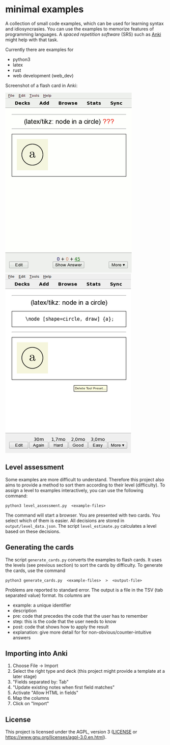 
# minimal examples

A collection of small code examples, which can be used for learning syntax and idiosyncrasies.
You can use the examples to memorize features of programming languages.
A *spaced repetition software* (SRS) such as [Anki](https://apps.ankiweb.net/) might help with that task.

Currently there are examples for
* python3
* latex
* rust
* web development (web_dev)

Screenshot of a flash card in Anki:

![Screenshot](https://raw.githubusercontent.com/thomasrebele/minimal_examples/master/doc/screenshot0.png)
![Screenshot](https://raw.githubusercontent.com/thomasrebele/minimal_examples/master/doc/screenshot1.png)


## Level assessment

Some examples are more difficult to understand.
Therefore this project also aims to provide a method to sort them according to their level (difficulty).
To assign a level to examples interactively, you can use the following command:

    python3 level_assessment.py  <example-files>

The command will start a browser. You are presented with two cards. You select which of them is easier. 
All decisions are stored in `output/level_data.json`.
The script `level_estimate.py` calculates a level based on these decisions.


## Generating the cards

The script `generate_cards.py` converts the examples to flash cards.
It uses the levels (see previous section) to sort the cards by difficulty.
To generate the cards, use the command

    python3 generate_cards.py  <example-files>  >  <output-file>

Problems are reported to standard error. 
The output is a file in the TSV (tab separated value) format.
Its columns are

* example: a unique identifier
* description
* pre: code that precedes the code that the user has to remember
* step: this is the code that the user needs to know
* post: code that shows how to apply the result
* explanation: give more detail for for non-obvious/counter-intuitive answers


## Importing into Anki

1. Choose File -> Import 
2. Select the right type and deck (this project might provide a template at a later stage)
3. "Fields separated by: Tab"
4. "Update existing notes when first field matches"
5. Activate "Allow HTML in fields"
6. Map the columns
7. Click on "Import"


## License

This project is licensed under the AGPL, version 3 ([LICENSE](LICENSE) or https://www.gnu.org/licenses/agpl-3.0.en.html).



